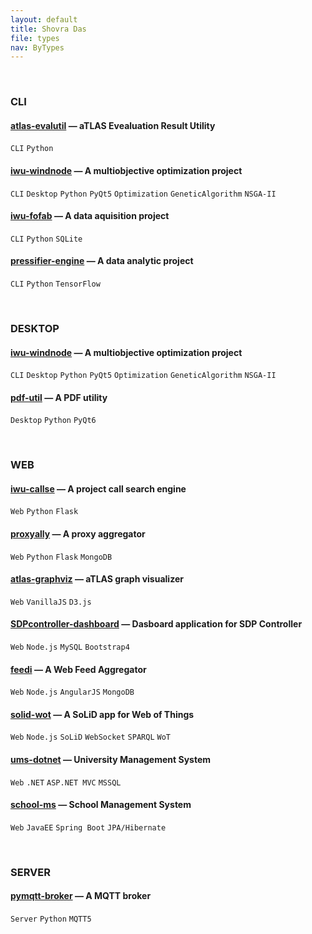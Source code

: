 ```yaml
---
layout: default
title: Shovra Das
file: types
nav: ByTypes
---
```


<br>


### CLI

#### [atlas-evalutil](https://github.com/shovradas/atlas-evalutil) &#8212; aTLAS Evealuation Result Utility

`CLI` `Python`  

#### [iwu-windnode](https://github.com/shovradas/windnode-demonstrator) &#8212; A multiobjective optimization project

`CLI` `Desktop` `Python` `PyQt5` `Optimization` `GeneticAlgorithm` `NSGA-II`

#### [iwu-fofab](https://github.com/shovradas/iwu-fofab) &#8212; A data aquisition project

`CLI` `Python` `SQLite` 

#### [pressifier-engine](https://github.com/binuv-tuc/pressifier-engine) &#8212; A data analytic project

`CLI` `Python` `TensorFlow` 


<br>


### DESKTOP

#### [iwu-windnode](https://github.com/shovradas/windnode-demonstrator) &#8212; A multiobjective optimization project

`CLI` `Desktop` `Python` `PyQt5` `Optimization` `GeneticAlgorithm` `NSGA-II`

#### [pdf-util](https://github.com/shovradas/pdf-util) &#8212; A PDF utility

`Desktop` `Python` `PyQt6` 


<br>


### WEB

#### [iwu-callse](https://github.com/shovradas/iwu-callse) &#8212; A project call search engine

`Web` `Python` `Flask` 

#### [proxyally](https://github.com/shovradas/proxyally) &#8212; A proxy aggregator

`Web` `Python` `Flask` `MongoDB` 

#### [atlas-graphviz](https://github.com/shovradas/atlas-graphviz) &#8212; aTLAS graph visualizer

`Web`  `VanillaJS` `D3.js` 

#### [SDPcontroller-dashboard](https://github.com/shovradas/SDPcontroller-dashboard) &#8212; Dasboard application for SDP Controller

`Web` `Node.js` `MySQL` `Bootstrap4` 

#### [feedi](https://github.com/shovradas/feedi) &#8212; A Web Feed Aggregator

`Web` `Node.js` `AngularJS` `MongoDB` 

#### [solid-wot](https://github.com/shovradas/solid-wot) &#8212; A SoLiD app for Web of Things

`Web` `Node.js` `SoLiD` `WebSocket` `SPARQL` `WoT`

#### [ums-dotnet](https://github.com/shovradas/ums-dotnet) &#8212; University Management System

`Web` `.NET` `ASP.NET MVC` `MSSQL` 

#### [school-ms](https://github.com/shovradas/school-ms) &#8212; School Management System

`Web` `JavaEE` `Spring Boot` `JPA/Hibernate` 


<br>


### SERVER

#### [pymqtt-broker](https://github.com/shovradas/pymqtt-broker) &#8212; A MQTT broker

`Server` `Python`  `MQTT5`